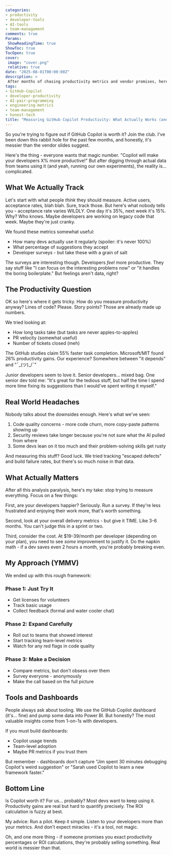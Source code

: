 ```yaml
---
categories:
- productivity
- developer-tools
- AI-tools
- team-management
comments: true
Params:
 ShowReadingTime: true
ShowToc: true
TocOpen: true
cover:
 image: "cover.png"
 relative: true
date: "2025-08-01T00:00:00Z"
description: >
 After months of chasing productivity metrics and vendor promises, here's the unfiltered truth about measuring GitHub Copilot's impact. This honest exploration reveals why acceptance rates vary wildly, how junior and senior developers experience AI differently, and why the most valuable insights come from conversations, not dashboards. We share our messy 6-month journey—including the headaches nobody talks about—and explain why sometimes the best measurement is simply asking: "Are we happier?"
tags:
- GitHub-Copilot
- developer-productivity
- AI-pair-programming
- engineering-metrics
- team-management
- honest-tech
title: "Measuring GitHub Copilot Productivity: What Actually Works (and What Doesn't)"
---
```



So you're trying to figure out if GitHub Copilot is worth it? Join the club. I've been down this rabbit hole for the past few months, and honestly, it's messier than the vendor slides suggest.

Here's the thing - everyone wants that magic number. "Copilot will make your developers X% more productive!" But after digging through actual data from teams using it (and yeah, running our own experiments), the reality is... complicated.

## What We Actually Track

Let's start with what people *think* they should measure. Active users, acceptance rates, blah blah. Sure, track those. But here's what nobody tells you - acceptance rate varies WILDLY. One day it's 35%, next week it's 15%. Why? Who knows. Maybe developers are working on legacy code that week. Maybe they're just cranky.

We found these metrics somewhat useful:

- How many devs actually use it regularly (spoiler: it's never 100%)
- What percentage of suggestions they accept
- Developer surveys - but take these with a grain of salt

The surveys are interesting though. Developers *feel* more productive. They say stuff like "I can focus on the interesting problems now" or "it handles the boring boilerplate." But feelings aren't data, right?

## The Productivity Question

OK so here's where it gets tricky. How do you measure productivity anyway? Lines of code? Please. Story points? Those are already made up numbers.

We tried looking at:

- How long tasks take (but tasks are never apples-to-apples)
- PR velocity (somewhat useful)
- Number of tickets closed (meh)

The GitHub studies claim 55% faster task completion. Microsoft/MIT found 26% productivity gains. Our experience? Somewhere between "it depends" and "¯\_(ツ)_/¯"

Junior developers seem to love it. Senior developers... mixed bag. One senior dev told me: "It's great for the tedious stuff, but half the time I spend more time fixing its suggestions than I would've spent writing it myself."

## Real World Headaches

Nobody talks about the downsides enough. Here's what we've seen:

1. Code quality concerns - more code churn, more copy-paste patterns showing up
2. Security reviews take longer because you're not sure what the AI pulled from where
3. Some devs lean on it too much and their problem-solving skills get rusty

And measuring this stuff? Good luck. We tried tracking "escaped defects" and build failure rates, but there's so much noise in that data.

## What Actually Matters

After all this analysis paralysis, here's my take: stop trying to measure everything. Focus on a few things:

First, are your developers happier? Seriously. Run a survey. If they're less frustrated and enjoying their work more, that's worth something.

Second, look at your overall delivery metrics - but give it TIME. Like 3-6 months. You can't judge this in a sprint or two.

Third, consider the cost. At $19-39/month per developer (depending on your plan), you need to see *some* improvement to justify it. Do the napkin math - if a dev saves even 2 hours a month, you're probably breaking even.

## My Approach (YMMV)

We ended up with this rough framework:

### Phase 1: Just Try It

- Get licenses for volunteers
- Track basic usage
- Collect feedback (formal and water cooler chat)

### Phase 2: Expand Carefully

- Roll out to teams that showed interest
- Start tracking team-level metrics
- Watch for any red flags in code quality

### Phase 3: Make a Decision

- Compare metrics, but don't obsess over them
- Survey everyone - anonymously
- Make the call based on the full picture

## Tools and Dashboards

People always ask about tooling. We use the GitHub Copilot dashboard (it's... fine) and pump some data into Power BI. But honestly? The most valuable insights come from 1-on-1s with developers.

If you must build dashboards:

- Copilot usage trends
- Team-level adoption
- Maybe PR metrics if you trust them

But remember - dashboards don't capture "Jim spent 30 minutes debugging Copilot's weird suggestion" or "Sarah used Copilot to learn a new framework faster."

## Bottom Line

Is Copilot worth it? For us... probably? Most devs want to keep using it. Productivity gains are real but hard to quantify precisely. The ROI calculation is fuzzy at best.

My advice: Run a pilot. Keep it simple. Listen to your developers more than your metrics. And don't expect miracles - it's a tool, not magic.

Oh, and one more thing - if someone promises you exact productivity percentages or ROI calculations, they're probably selling something. Real world is messier than that.
